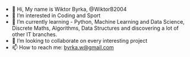 - 👋 Hi, My name is Wiktor Byrka, @WiktorB2004
- 👀 I’m interested in Coding and Sport 
- 🌱 I’m currently learning - Python, Machine Learning and Data Science, Discrete Maths, Algorithms, Data Structures and discovering a lot of other IT branches.
- 💞️ I’m looking to collaborate on every interesting project
- 📫 How to reach me: byrka.w@gmail.com 

<!---
WiktorB2004/WiktorB2004 is a ✨ special ✨ repository because its `README.md` (this file) appears on your GitHub profile.
You can click the Preview link to take a look at your changes.
--->
